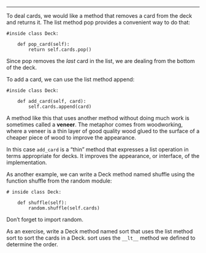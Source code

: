 -----------------------------

To deal cards, we would like a method that removes a card from the deck and returns it. The list method <span>pop</span> provides a convenient way to do that:

    #inside class Deck:

        def pop_card(self):
            return self.cards.pop()

Since <span>pop</span> removes the <span>*last*</span> card in the list, we are dealing from the bottom of the deck.

To add a card, we can use the list method <span>append</span>:

    #inside class Deck:

        def add_card(self, card):
            self.cards.append(card)

A method like this that uses another method without doing much work is sometimes called a <span>**veneer**</span>. The metaphor comes from woodworking, where a veneer is a thin layer of good quality wood glued to the surface of a cheaper piece of wood to improve the appearance.

In this case `add_card` is a “thin” method that expresses a list operation in terms appropriate for decks. It improves the appearance, or interface, of the implementation.

As another example, we can write a Deck method named <span>shuffle</span> using the function <span>shuffle</span> from the <span>random</span> module:

    # inside class Deck:
                
        def shuffle(self):
            random.shuffle(self.cards)

Don’t forget to import <span>random</span>.

As an exercise, write a Deck method named <span>sort</span> that uses the list method <span>sort</span> to sort the cards in a <span>Deck</span>. <span>sort</span> uses the `__lt__` method we defined to determine the order.


